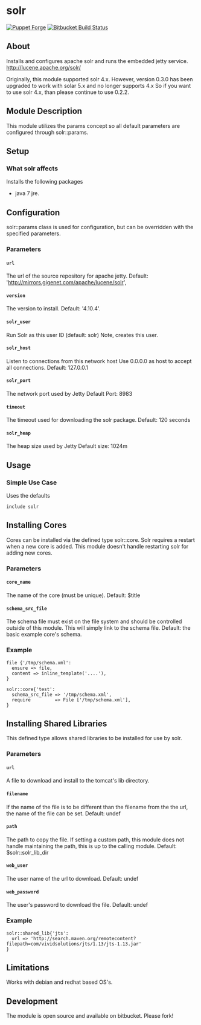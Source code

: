 # solr

[![Puppet Forge](http://img.shields.io/puppetforge/v/landcareresearch/solr.svg)](https://forge.puppetlabs.com/landcaresearch/solr)
[![Bitbucket Build Status](http://build.landcareresearch.co.nz/app/rest/builds/buildType%3A%28id%3ALinuxAdmin_PuppetSolr_PuppetSolr%29/statusIcon)](http://build.landcareresearch.co.nz/viewType.html?buildTypeId=LinuxAdmin_PuppetSolr_PuppetSolr&guest=1)

## About

Installs and configures apache solr and runs the embedded jetty service.
http://lucene.apache.org/solr/

Originally, this module supported solr 4.x.  However, version 0.3.0 has been upgraded to work with solar 5.x and no longer supports 4.x
So if you want to use solr 4.x, than please continue to use 0.2.2.

## Module Description

This module utilizes the params concept so all default parameters are configured through solr::params.

## Setup

### What solr affects

Installs the following packages
* java 7 jre.

## Configuration

solr::params class is used for configuration, but can be overridden with the specified parameters.

### Parameters

#### `url`
The url of the source repository for apache jetty.
Default: 'http://mirrors.gigenet.com/apache/lucene/solr',

#### `version`
The version to install.
Default: '4.10.4'.

#### `solr_user`
Run Solr as this user ID (default: solr)
Note, creates this user.

#### `solr_host`
Listen to connections from this network host
Use 0.0.0.0 as host to accept all connections.
Default: 127.0.0.1

#### `solr_port`
The network port used by Jetty
Default Port: 8983

#### `timeout`
The timeout used for downloading the solr package.
Default: 120 seconds

#### `solr_heap`
The heap size used by Jetty
Default size: 1024m
## Usage

### Simple Use Case

Uses the defaults
```
include solr
```

## Installing Cores

Cores can be installed via the defined type solr::core.  Solr requires a restart when a new core is added.
This module doesn't handle restarting solr for adding new cores.

### Parameters

#### `core_name`
The name of the core (must be unique).
Default: $title

#### `schema_src_file`
The schema file must exist on the file system and should be controlled outside of this module.  This will simply link to the schema file.
Default: the basic example core's schema.

### Example

```puppet
file {'/tmp/schema.xml':
  ensure => file,
  content => inline_template('....'),
}

solr::core{'test':
  schema_src_file => '/tmp/schema.xml',
  require         => File ['/tmp/schema.xml'],
}
```

## Installing Shared Libraries

This defined type allows shared libraries to be installed for use by solr.

### Parameters

#### `url`
A file to download and install to the tomcat's lib directory.

#### `filename`
If the name of the file is to be different than the filename from the the url, the name of the file can be set.
Default: undef


#### `path`
The path to copy the file. If setting a custom path, this module does not handle maintaining the path, this is up to the calling module.
Default: $solr::solr_lib_dir

#### `web_user`
The user name of the url to download.
Default: undef

#### `web_password`
The user's password to download the file.
Default: undef

### Example
```
solr::shared_lib{'jts':
  url => 'http://search.maven.org/remotecontent?filepath=com/vividsolutions/jts/1.13/jts-1.13.jar'
}
```

## Limitations

Works with debian and redhat based OS's.

## Development

The module is open source and available on bitbucket.  Please fork!